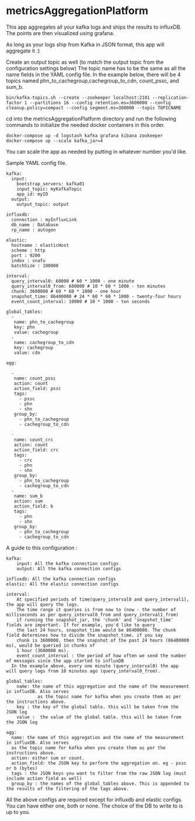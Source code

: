 # metricsAggregationPlatform

This app aggregates all your kafka logs and ships the results to influxDB.
The points are then visualized using grafana.

As long as your logs ship from Kafka in JSON format, this app will aggregate it :)

Create an output topic as well (to match the output topic from the configuration settings below)
The topic name has to be the same as all the name fields in the YAML config file. In the example below,
there will be 4 topics named phn_to_cachegroup,cachegroup_to_cdn, count_pssc, and sum_b.
```
bin/kafka-topics.sh --create --zookeeper localhost:2181 --replication-factor 1 --partitions 16 --config retention.ms=3600000 --config cleanup.policy=compact --config segment.ms=300000 --topic TOPICNAME
```

cd into the metricsAggregationPlatform directory and run the following commands to initialize the needed
docker containers in this order.

```
docker-compose up -d logstash kafka grafana kibana zookeeper
docker-compose up --scale kafka_jar=4

```
You can scale the app as needed by putting in whatever number you'd like.


Sample YAML config file.
```
kafka:
  input:
    bootstrap_servers: kafka01
    input_topic: myKafkaTopic
    app_id: myID
  output:
    output_topic: output

influxdb:
  connection : myInfluxLink
  db_name : Database
  rp_name : autogen

elastic:
  hostname : elasticHost
  scheme : http
  port : 9200
  index : snafu
  batchSize : 100000

interval:
  query_interval0: 60000 # 60 * 1000 - one minute
  query_interval0_from: 600000 # 10 * 60 * 1000 - ten minutes
  chunk: 3600000 # 60 * 60 * 1000 - one hour
  snapshot_time: 86400000 # 24 * 60 * 60 * 1000 - twenty-four hours
  event_count_interval: 10000 # 10 * 1000 - ten seconds

global_tables:
  -
   name: phn_to_cachegroup
   key: phn
   value: cachegroup
  -
   name: cachegroup_to_cdn
   key: cachegroup
   value: cdn

agg:

  -
   name: count_pssc
   action: count
   action_field: pssc
   tags:
     - pssc
     - phn
     - shn
   group_by:
     - phn_to_cachegroup
     - cachegroup_to_cdn

  -
   name: count_crc
   action: count
   action_field: crc
   tags:
     - crc
     - phn
     - shn
   group_by:
     - phn_to_cachegroup
     - cachegroup_to_cdn
  -
   name: sum_b
   action: sum
   action_field: b
   tags:
     - phn
     - shn
   group_by:
     - phn_to_cachegroup
     - cachegroup_to_cdn
```
A guide to this configuration :

```
kafka:
    input: All the kafka connection configs
    output: All the kafka connection configs

influxdb: All the kafka connection configs
elastic: All the elastic connection configs

interval:
    At specified periods of time(query_interval0 and query_interval1), the app will query the logs.
    The time range it queries is from now to (now - the number of milliseconds as per query_interval0_from and query_interval1_from)
    if running the snapshot_jar, the 'chunk' and 'snapshot_time' fields are important. If for example, you'd like to query
    the last 24 hours, snapshot_time would be 86400000. The chunk field determines how to divide the snapshot_time. if you say
    chunk is 3600000, then the snapshot of the past 24 hours (86400000 ms), would be queried in chunks of
    1 hour (3600000 ms).
    event_count_interval : the period of how often we send the number of messages since the app started to influxDB
  In the example above, every one minute (query_interval0) the app will query logs from 10 minutes ago (query_interval0_from).

global_tables:
    name: the name of this aggregation and the name of the measurement in influxDB. Also serves
            as the topic name for kafka when you create them as per the instructions above.
    key : the key of the global table. this will be taken from the JSON log
    value :  the value of the global table. this will be taken from the JSON log

agg:
  name: the name of this aggregation and the name of the measurement in influxDB. Also serves
  as the topic name for kafka when you create them as per the instructions above.
  action: either sum or count.
  action_field: the JSON key to perform the aggregation on. eg - pssc or b (bytes)
  tags : the JSON keys you want to filter from the raw JSON log (must include action field as well)
  group_by : the names of the global_tables above. This is appended to the results of the filtering of the tags above.
```

All the above configs are required except for influxdb and elastic configs.
You can have either one, both or none. The choice of the DB to write to is up to you.
